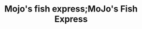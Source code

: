 ---
title: "Mojo's fish express;MoJo's Fish Express"
url: /detroit/mojos-fish-express-mojos-fish-express/
shop: seafood
---